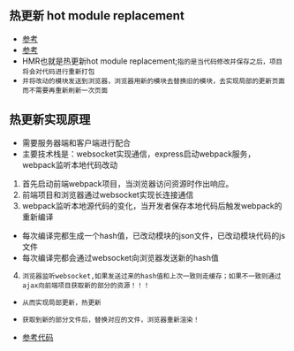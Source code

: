 ## 热更新 hot module replacement
* [参考]("https://mp.weixin.qq.com/s/4fCBeNLhaWJYEcTb8cmakg")
* [参考]("https://juejin.cn/search?query=%E7%83%AD%E6%9B%B4%E6%96%B0")
* HMR也就是热更新hot module replacement;`指的是当代码修改并保存之后，项目将会对代码进行重新打包`
* `并将改动的模块发送到浏览器，浏览器用新的模块去替换旧的模块，去实现局部的更新页面而不需要再重新刷新一次页面`

## 热更新实现原理
* 需要服务器端和客户端进行配合
* 主要技术栈是：websocket实现通信，express启动webpack服务，webpack监听本地代码改动
1. 首先启动前端webpack项目，当浏览器访问资源时作出响应。
2. 前端项目和浏览器通过websocket实现长连接通信
3. webpack监听本地源代码的变化，当开发者保存本地代码后触发webpack的重新编译
- 每次编译完都生成一个hash值，已改动模块的json文件，已改动模块代码的js文件
- 每次编译完都会通过websocket向浏览器发送新的hash值
4. `浏览器监听websocket,如果发送过来的hash值和上次一致则走缓存；如果不一致则通过ajax向前端项目获取新的部分的资源！！！`
* `从而实现局部更新，热更新`
* `获取到新的部分文件后，替换对应的文件，浏览器重新渲染！`

* [参考代码]("https://github.com/Sunny-lucking/webpack-hmr")
